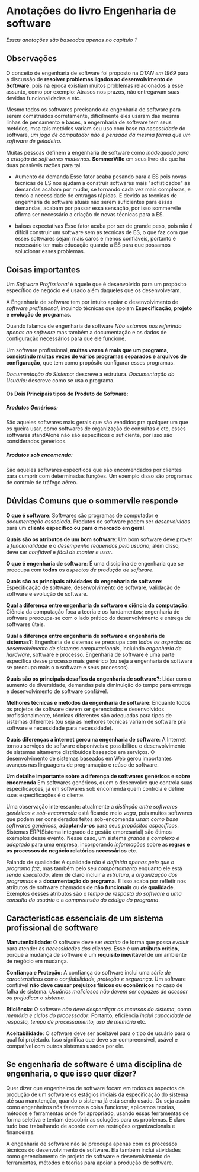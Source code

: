 # Anotações do livro Engenharia de software

_Essas anotações são baseadas apenas no capítulo 1_

## Observações
O conceito de engenharia de software foi proposto na _OTAN em 1969_ para a discussão de **resolver problemas ligados ao desenvolvimento de Software**. pois na época existiam muitos problemas relacionados a esse assunto, como por exemplo: Atrasos nos prazos, não entregavam suas devidas funcionalidades e etc.

Mesmo todos os softwares precisando da engenharia de software para serem comstruidos corretamente, difícilmente eles usaram das mesma linhas de pensamento e bases, a engernharia de software tem seus metódos, msa tais metódos variam seu uso com base na _necessidade_ do software, _um jogo de computador não é pensado da mesma forma que um software de geladeira_.

Muitas pessoas definem a engenharia de software como _inadequada para a criação de softwares modernos_.
**SommerVille** em seus livro diz que há duas possíveis razões para tal.

* Aumento da demanda
    Esse fator acaba pesando para a ES pois novas tecnicas de ES nos ajudam a construir softwares mais "sofisticados" as demandas acabam por mudar, se tornando cada vez mais complexas, e tendo a necessidade de entragas rápidas. E devido as tecnicas de engenharia de software atuais não serem suficientes para essas demandas, acabam por passar essa sensação, por isso sommervile afirma ser necessário a criação de novas técnicas para a ES.

* baixas expectativas
    Esse fator acaba por ser de grande peso, pois não é difícil construir um software sem as tecnicas de ES, o que faz com que esses softwares sejam mais caros e menos confiáveis, portanto é necessário ter mais educação quando a ES para que possamos solucionar esses problemas.

## Coisas importantes

Um _Software Profissional_ é aquele que é desenvolvido para um propósito específico de negócio e é usado além daqueles que os desenvolveram.

A Engenharia de software tem por intuito apoiar o desenvolvimento de _software profissional_, incuindo técnicas que apoiam **Especificação, projeto e evolução de programas**.

Quando falamos de engenharia de software _Não estamos nos referindo apenas ao software_ mas também a documentação e os dados de configuração necessários para que ele funcione.

Um software profissional, **muitas vezes é mais que um programa, consistindo muitas vezes de vários programas separados e arquivos de configuração**, que tem como propósito configurar esses programas.

_Documentação do Sistema:_ descreve a estrutura.
_Documentação do Usuário:_ descreve como se usa o programa.

#### Os Dois Principais tipos de Produto de Software:

##### Produtos Genéricos:
São aqueles softwares mais gerais que são vendidos pra qualquer um que os queira usar, como softwares de organização de consultas e etc, esses softwares standAlone não são específicos o suficiente, por isso são considerados genéricos.

##### Produtos sob encomenda:
São aqueles softwares específicos que são encomendados por clientes para cumprir com determinadas funções. Um exemplo disso são programas de controle de tráfego aéreo.

## Dúvidas Comuns que o sommervile responde

**O que é software**: Softwares são programas de computador e _documentação associada_. Produtos de software podem ser _desenvolvidos_ para um **cliente específico ou para o mercado em geral**.

**Quais são os atributos de um bom software**: Um bom software deve prover a _funcionalidade_ e o _desempenho requeridos pelo usuário_; além disso, deve ser _confiável_ e _fácil de manter e usar_.

**O que é engenharia de software**: É uma disciplina de engenharia que se preocupa com **todos** os _aspectos de produção de software_.

**Quais são as principais atividades da engenharia de software**: Especificação de software, desenvolvimento de software, validação de software e evolução de software.

**Qual a diferença entre engenharia de software e ciência da computação**: Ciência da computação foca a teoria e os fundamentos; engenharia de software preocupa-se com o lado prático do desenvolvimento e entrega de softwares úteis.

**Qual a diferença entre engenharia de software e engenharia de sistemas?**: Engenharia de sistemas se preocupa com _todos os aspectos do desenvolvimento de sistemas computacionais_, incluindo _engenharia de hardware_, software e processo. Engenharia de software é uma parte específica desse processo mais genérico (ou seja a engenharia de software se preocupa mais o o software e seus processos).

**Quais são os principais desafios da engenharia de software?**: Lidar com o aumento de diversidade, demandas pela diminuição do tempo para entrega e desenvolvimento de software confiável.

**Melhores técnicas e metodos da engenharia de software**: Enquanto todos os projetos de software devem ser gerenciados e desenvolvidos profissionalmente, técnicas diferentes são adequadas para tipos de sistemas diferentes (ou seja as melhores tecnicas variam de software pra software e necessidade para necessidade).

**Quais diferenças a internet gerou na engenharia de software**: A Internet tornou serviços de software disponíveis e possibilitou o desenvolvimento de sistemas altamente distribuídos baseados em serviços. O desenvolvimento de sistemas baseados em Web gerou importantes avanços nas linguagens de programação e reúso de software.

**Um detalhe importante sobre a diferença de softwares genéricos e sobre encomenda**
Em softwares genéricos, quem o desenvolve que controla suas especificações, já em softwares sob encomenda quem controla e define suas especificações é o cliente.

Uma observação interessante: atualmente a _distinção entre softwares genéricos e sob-encomenda_ está ficando meio _vaga_, pois muitos softwares que podem ser considerados feitos sob-encomenda _usam como base softwares genéricos_, **adaptando-os** para seus _propósitos específicos_.
Sistemas ERP(Sistema integrado de gestão empresarial) são ótimos exemplos desse evento.
Nesse caso, um sistema _grande e complexo é adaptado_ para uma empresa, incorporando _informações_ sobre as **regras e os processos de negócio relatórios necessários** etc.

Falando de qualidade: A qualidade não é _definida apenas pelo que o programa faz_, mas também pelo seu _comportamento_ enquanto ele está _sendo executado_, além de claro incluir a _estrutura_, a _organização dos programas_ e a **documentação do programa**.
E isso acaba por refletir nos atributos de software chamados de **não funcionais** ou **de qualidade**.
Exemplos desses atributos são o _tempo de resposta do software a uma consulta do usuário_ e a _compreensão do código do programa_.

## Caracteristicas essenciais de um sistema profissional de software

**Manutenibilidade**: O software deve ser _escrito_ de forma que possa _evoluir_ para atender às _necessidades dos clientes_. Esse é um **atributo crítico**, porque a mudança de software é um **requisito inevitável** de um ambiente de negócio em mudança.

**Confiança e Proteção**: A confiança do software inclui uma _série de características_ como _confiabilidade, proteção e segurança_. Um software confiável **não deve causar prejuízos físicos ou econômicos** no caso de falha de sistema. _Usuários maliciosos não devem ser capazes de acessar ou prejudicar o sistema_.

**Eficiência**: O software _não deve desperdiçar os recursos do sistema_, como _memória e ciclos do processador_. Portanto, eficiência _inclui capacidade de resposta, tempo de processamento, uso de memória_ etc.

**Aceitabilidade**: O software deve ser aceitável para o tipo de usuário para o qual foi projetado. Isso significa que deve ser compreensível, usável e compatível com outros sistemas usados por ele.

## Se engenharia de software é uma disciplina de engenharia, o que isso quer dizer?

Quer dizer que engenheiros de software focam em todos os aspectos da produção de um software os estágios iniciais da especificação do sistema até sua manutenção, quando o sistema já está sendo usado.
Ou seja assim como engenheiros nós fazemos a coisa funcionar, aplicamos teorias, métodos e ferramentas onde for apropriado, usando essas ferramentas de forma seletiva e tentam descobrir as soluções para os problemas.
E claro tudo isso trabalhando de acordo com as restrições organizacionais e financeiras.

A engenharia de software não se preocupa apenas com os processos técnicos do desenvolvimento de software. Ela também inclui atividades como gerenciamento de projeto de software e desenvolvimento de ferramentas, métodos e teorias para apoiar a produção de software.


